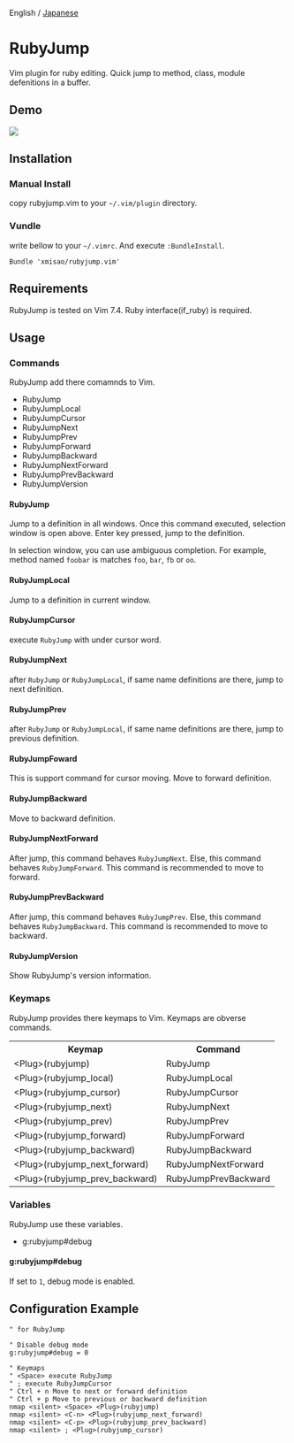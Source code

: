 English / [Japanese](https://github.com/xmisao/rubyjump.vim/blob/master/README.ja.md)

RubyJump
=============

Vim plugin for ruby editing. Quick jump to method, class, module defenitions in a buffer.

## Demo

<img src="http://www.xmisao.com/assets/2014_05_11_rubyjump_demo.gif">

## Installation

### Manual Install

copy rubyjump.vim to your `~/.vim/plugin` directory.

### Vundle

write bellow to your `~/.vimrc`. And execute `:BundleInstall`.

~~~~
Bundle 'xmisao/rubyjump.vim'
~~~~

## Requirements

RubyJump is tested on Vim 7.4.
Ruby interface(if_ruby) is required.

## Usage

### Commands

RubyJump add there comamnds to Vim.

- RubyJump
- RubyJumpLocal
- RubyJumpCursor
- RubyJumpNext
- RubyJumpPrev
- RubyJumpForward
- RubyJumpBackward
- RubyJumpNextForward
- RubyJumpPrevBackward
- RubyJumpVersion

#### RubyJump

Jump to a definition in all windows.
Once this command executed, selection window is open above.
Enter key pressed, jump to the definition.

In selection window, you can use ambiguous completion.
For example, method named `foobar` is matches `foo`, `bar`, `fb` or `oo`.

#### RubyJumpLocal

Jump to a definition in current window.

#### RubyJumpCursor

execute `RubyJump` with under cursor word.

#### RubyJumpNext

after `RubyJump` or `RubyJumpLocal`, if same name definitions are there, jump to next definition.

#### RubyJumpPrev

after `RubyJump` or `RubyJumpLocal`, if same name definitions are there, jump to previous definition.

#### RubyJumpFoward

This is support command for cursor moving.
Move to forward definition.

#### RubyJumpBackward

Move to backward definition.

#### RubyJumpNextForward

After jump, this command behaves `RubyJumpNext`.
Else, this command behaves `RubyJumpForward`.
This command is recommended to move to forward.

#### RubyJumpPrevBackward

After jump, this command behaves `RubyJumpPrev`.
Else, this command behaves `RubyJumpBackward`.
This command is recommended to move to backward.

#### RubyJumpVersion

Show RubyJump's version information.

### Keymaps

RubyJump provides there keymaps to Vim.
Keymaps are obverse commands.

<table>
<tr><th>Keymap</th><th>Command</th><tr>
<tr><td>&lt;Plug&gt;(rubyjump)</td><td>RubyJump</td></tr>
<tr><td>&lt;Plug&gt;(rubyjump_local)</td><td>RubyJumpLocal</td></tr>
<tr><td>&lt;Plug&gt;(rubyjump_cursor)</td><td>RubyJumpCursor</td></tr>
<tr><td>&lt;Plug&gt;(rubyjump_next)</td><td>RubyJumpNext</td></tr>
<tr><td>&lt;Plug&gt;(rubyjump_prev)</td><td>RubyJumpPrev</td></tr>
<tr><td>&lt;Plug&gt;(rubyjump_forward)</td><td>RubyJumpForward</td></tr>
<tr><td>&lt;Plug&gt;(rubyjump_backward)</td><td>RubyJumpBackward</td></tr>
<tr><td>&lt;Plug&gt;(rubyjump_next_forward)</td><td>RubyJumpNextForward</td></tr>
<tr><td>&lt;Plug&gt;(rubyjump_prev_backward)</td><td>RubyJumpPrevBackward</td></tr>
</table>

### Variables

RubyJump use these variables.

- g:rubyjump#debug

#### g:rubyjump#debug

If set to `1`, debug mode is enabled.

## Configuration Example

~~~~
" for RubyJump

" Disable debug mode
g:rubyjump#debug = 0

" Keymaps
" <Space> execute RubyJump
" ; execute RubyJumpCursor
" Ctrl + n Move to next or forward definition
" Ctrl + p Move to previous or backward definition
nmap <silent> <Space> <Plug>(rubyjump)
nmap <silent> <C-n> <Plug>(rubyjump_next_forward)
nmap <silent> <C-p> <Plug>(rubyjump_prev_backward)
nmap <silent> ; <Plug>(rubyjump_cursor)
~~~~
